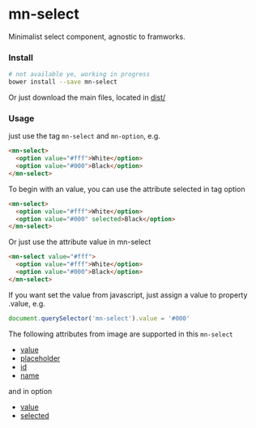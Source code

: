 # mn-select

Minimalist select component, agnostic to framworks.

<!-- See the [demo](http://codepen.io/darlanmendonca/full/JRGoxv) -->

<!-- [![preview demo](https://raw.githubusercontent.com/minimalist-components/mn-select/master/sources/example/mn-select.gif)](http://codepen.io/darlanmendonca/full/akgXQq)  -->

### Install

```sh
# not available ye, working in progress
bower install --save mn-select
```

Or just download the main files, located in [dist/](https://github.com/minimalist-components/mn-select/tree/master/dist)

### Usage

just use the tag `mn-select` and `mn-option`, e.g.

```html
<mn-select>
  <option value="#fff">White</option>
  <option value="#000">Black</option>
</mn-select>
```

To begin with an value, you can use the attribute selected in tag option

```html
<mn-select>
  <option value="#fff">White</option>
  <option value="#000" selected>Black</option>
</mn-select>
```

Or just use the attribute value in mn-select

```html
<mn-select value="#fff">
  <option value="#fff">White</option>
  <option value="#000">Black</option>
</mn-select>
```

If you want set the value from javascript, just assign a value to property .value, e.g.

```js
document.querySelector('mn-select').value = '#000'
```

The following attributes from image are supported in this `mn-select`

- [value](http://www.w3schools.com/TAgs/att_input_value.asp)
- [placeholder](http://www.w3schools.com/TAgs/att_input_placeholder.asp)
- [id](http://www.w3schools.com/tags/att_global_id.asp)
- [name](http://www.w3schools.com/TAgs/att_input_name.asp)

and in option

- [value](http://www.w3schools.com/TAgs/att_input_value.asp)
- [selected](http://www.w3schools.com/tags/att_option_selected.asp)



